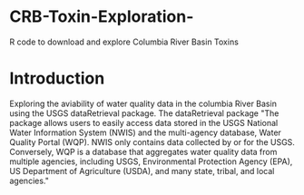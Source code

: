 # CRB-Toxin-Exploration-
R code to download and explore Columbia River Basin Toxins 

# Introduction 
Exploring the aviability of water quality data in the columbia River Basin using the USGS dataRetrieval package. The dataRetrieval package "The package allows users to easily access data stored in the USGS National Water Information System (NWIS) and the multi-agency database, Water Quality Portal (WQP). NWIS only contains data collected by or for the USGS. Conversely, WQP is a database that aggregates water quality data from multiple agencies, including USGS, Environmental Protection Agency (EPA), US Department of Agriculture (USDA), and many state, tribal, and local agencies." 

